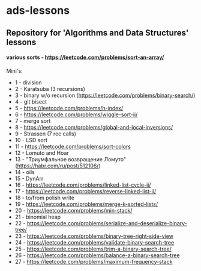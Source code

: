 # ads-lessons
## Repository for 'Algorithms and Data Structures' lessons
#### various sorts - https://leetcode.com/problems/sort-an-array/

Mini's:
- 1 - division
- 2 - Karatsuba (3 recursions)
- 3 - binary w/o recursion (https://leetcode.com/problems/binary-search/)
- 4 - git bisect
- 5 - https://leetcode.com/problems/h-index/
- 6 - https://leetcode.com/problems/wiggle-sort-ii/
- 7 - merge sort
- 8 - https://leetcode.com/problems/global-and-local-inversions/
- 9 - Strassen (7 rec calls)
- 10 - LSD sort
- 11 - https://leetcode.com/problems/sort-colors
- 12 - Lomuto and Hoar
- 13 - "Триумфальное возвращение Ломуто" (https://habr.com/ru/post/512106/)
- 14 - oils
- 15 - DynArr
- 16 - https://leetcode.com/problems/linked-list-cycle-ii/
- 17 - https://leetcode.com/problems/reverse-linked-list-ii/
- 18 - to/from polish write
- 19 - https://leetcode.com/problems/merge-k-sorted-lists/
- 20 - https://leetcode.com/problems/min-stack/
- 21 - binomial heap
- 22 - https://leetcode.com/problems/serialize-and-deserialize-binary-tree/
- 23 - https://leetcode.com/problems/binary-tree-right-side-view
- 24 - https://leetcode.com/problems/validate-binary-search-tree
- 25 - https://leetcode.com/problems/trim-a-binary-search-tree/
- 26 - https://leetcode.com/problems/balance-a-binary-search-tree
- 27 - https://leetcode.com/problems/maximum-frequency-stack
